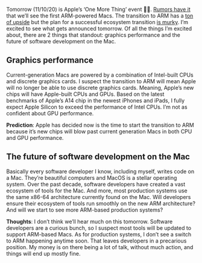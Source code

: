 Tomorrow (11/10/20) is Apple’s ‘One More Thing’ event 👨‍💻. [Rumors have it](https://9to5mac.com/2020/11/06/apple-november-event-apple-silicon/) 
that we’ll see the first ARM-powered Macs. The transition to ARM has 
a [ton of upside](https://www.macrumors.com/guide/apple-silicon/) but the 
plan for a successful ecosystem transition [is murky](https://www.theverge.com/2020/11/9/21556481/apple-new-arm-mac-expectations-preview-one-more-thing-event). 
I’m excited to see what gets announced tomorrow. Of all the things I’m 
excited about, there are 2 things that standout: graphics performance and 
the future of software development on the Mac.

## Graphics performance

Current-generation Macs are powered by a combination of Intel-built CPUs 
and discrete graphics cards. I suspect the transition to ARM will mean Apple 
will no longer be able to use discrete graphics cards. Meaning, Apple’s new 
chips will have Apple-built CPUs and GPUs. Based on the latest benchmarks of 
Apple’s A14 chip in the newest iPhones and iPads, I fully expect Apple Silicon 
to exceed the performance of Intel CPUs. I’m not as confident about GPU performance.

**Prediction**: Apple has decided now is the time to start the transition to ARM 
because it’s new chips will blow past current generation Macs in both CPU and GPU performance.

## The future of software development on the Mac

Basically every software developer I know, including myself, writes code on a Mac. They’re 
beautiful computers and MacOS is a stellar operating system. Over the past decade, 
software developers have created a vast ecosystem of tools for the Mac. And more, most 
production systems use the same x86-64 architecture currently found on the Mac. Will 
developers ensure their ecosystem of tools run smoothly on the new ARM architecture? And 
will we start to see more ARM-based production systems?

**Thoughts**: I don’t think we’ll hear much on this tomorrow. Software developers are a curious 
bunch, so I suspect most tools will be updated to support ARM-based Macs. As for production 
systems, I don’t see a switch to ARM happening anytime soon. That leaves developers in a 
precarious position. My money is on there being a lot of talk, without much action, and things 
will end up mostly fine.
